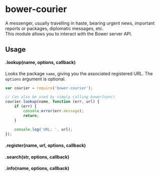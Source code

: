 # bower-courier

A messenger, usually travelling in haste, bearing urgent news, important reports or packages, diplomatic messages, etc.   
This module allows you to interact with the Bower server API.


## Usage

#### .lookup(name, options, callback)

Looks the package `name`, giving you the associated registered URL.
The `options` argument is optional.

```js
var courier = require('bower-courier');

// Can also be used by simply calling bowerJson()
courier.lookup(name, function (err, url) {
    if (err) {
        console.error(err.message);
        return;
    }

    console.log('URL: ', url);
});
```

#### .register(name, url, options, callback)

#### .search(str, options, callback)

#### .info(name, options, callback)